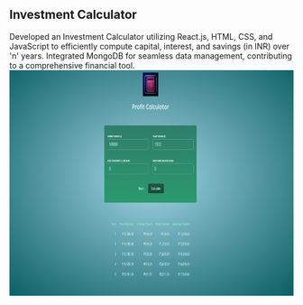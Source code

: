 <h2>  Investment Calculator </h2>
<div>
Developed an Investment Calculator utilizing React.js, HTML, CSS, and JavaScript to efficiently compute capital, interest, and savings (in INR) over 'n' years. Integrated MongoDB for seamless data management, contributing to a comprehensive financial tool.</div>
<div align="center">
   <img src="Homepage.jpeg" height="400" alt="Screenshot"/> 
</div>
